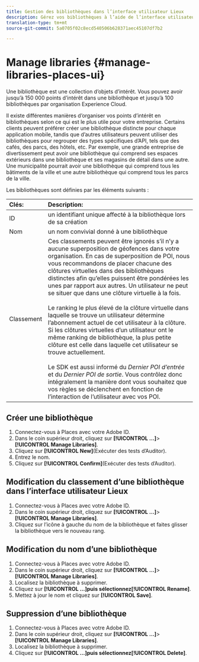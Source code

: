 ```yaml
---
title: Gestion des bibliothèques dans l’interface utilisateur Lieux
description: Gérez vos bibliothèques à l’aide de l’interface utilisateur Lieux.
translation-type: tm+mt
source-git-commit: 5a0705f02c8ecd540506b628371aec45107df7b2

---
```



# Manage libraries {#manage-libraries-places-ui}

Une bibliothèque est une collection d’objets d’intérêt. Vous pouvez avoir jusqu’à 150 000 points d’intérêt dans une bibliothèque et jusqu’à 100 bibliothèques par organisation Experience Cloud.

Il existe différentes manières d’organiser vos points d’intérêt en bibliothèques selon ce qui est le plus utile pour votre entreprise. Certains clients peuvent préférer créer une bibliothèque distincte pour chaque application mobile, tandis que d’autres utilisateurs peuvent utiliser des bibliothèques pour regrouper des types spécifiques d’API, tels que des cafés, des parcs, des hôtels, etc. Par exemple, une grande entreprise de divertissement peut avoir une bibliothèque qui comprend ses espaces extérieurs dans une bibliothèque et ses magasins de détail dans une autre. Une municipalité pourrait avoir une bibliothèque qui comprend tous les bâtiments de la ville et une autre bibliothèque qui comprend tous les parcs de la ville.

Les bibliothèques sont définies par les éléments suivants :

| Clés: | Description: |
| :--- | :--- |
| ID | un identifiant unique affecté à la bibliothèque lors de sa création |
| Nom | un nom convivial donné à une bibliothèque |
| Classement | Ces classements peuvent être ignorés s’il n’y a aucune superposition de géofences dans votre organisation. En cas de superposition de POI, nous vous recommandons de placer chacune des clôtures virtuelles dans des bibliothèques distinctes afin qu’elles puissent être pondérées les unes par rapport aux autres. Un utilisateur ne peut se situer que dans une clôture virtuelle à la fois. <br><br>Le ranking le plus élevé de la clôture virtuelle dans laquelle se trouve un utilisateur détermine l’abonnement actuel de cet utilisateur à la clôture. Si les clôtures virtuelles d’un utilisateur ont le même ranking de bibliothèque, la plus petite clôture est celle dans laquelle cet utilisateur se trouve actuellement. <br><br>Le SDK est aussi informé du *Dernier POI d’entrée* et du *Dernier POI de sortie*. Vous contrôlez donc intégralement la manière dont vous souhaitez que vos règles se déclenchent en fonction de l’interaction de l’utilisateur avec vos POI. |

## Créer une bibliothèque

1. Connectez-vous à Places avec votre Adobe ID.
1. Dans le coin supérieur droit, cliquez sur **[!UICONTROL ...]**>**[!UICONTROL Manage Libraries]**.
1. Cliquez sur **[!UICONTROL New]**(Exécuter des tests d’Auditor).
1. Entrez le nom.
1. Cliquez sur **[!UICONTROL Confirm]**(Exécuter des tests d’Auditor).

## Modification du classement d’une bibliothèque dans l’interface utilisateur Lieux

1. Connectez-vous à Places avec votre Adobe ID.
1. Dans le coin supérieur droit, cliquez sur **[!UICONTROL ...]**>**[!UICONTROL Manage Libraries]**.
1. Cliquez sur l’icône à gauche du nom de la bibliothèque et faites glisser la bibliothèque vers le nouveau rang.

## Modification du nom d’une bibliothèque

1. Connectez-vous à Places avec votre Adobe ID.
1. Dans le coin supérieur droit, cliquez sur **[!UICONTROL ...]**>**[!UICONTROL Manage Libraries]**.
1. Localisez la bibliothèque à supprimer.
1. Cliquez sur **[!UICONTROL ...]**puis sélectionnez**[!UICONTROL Rename]**.
1. Mettez à jour le nom et cliquez sur **[!UICONTROL Save]**.

## Suppression d’une bibliothèque

1. Connectez-vous à Places avec votre Adobe ID.
1. Dans le coin supérieur droit, cliquez sur **[!UICONTROL ...]**>**[!UICONTROL Manage Libraries]**.
1. Localisez la bibliothèque à supprimer.
1. Cliquez sur **[!UICONTROL ...]**puis sélectionnez**[!UICONTROL Delete]**.

